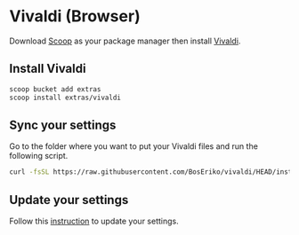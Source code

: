 # Vivaldi (Browser)
Download [Scoop](https://github.com/BosEriko/scoop) as your package manager then install [Vivaldi](https://scoop.sh/#/apps?q=vivaldi).

## Install Vivaldi
```sh
scoop bucket add extras
scoop install extras/vivaldi
```

## Sync your settings
Go to the folder where you want to put your Vivaldi files and run the following script.
```sh
curl -fsSL https://raw.githubusercontent.com/BosEriko/vivaldi/HEAD/install.sh | sh
```

## Update your settings
Follow this [instruction](instruction.md) to update your settings.